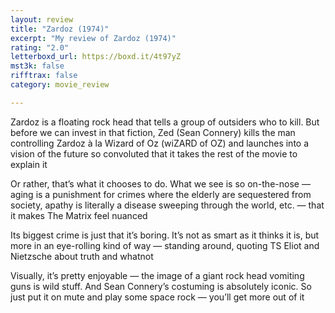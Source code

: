 ```yaml
---
layout: review
title: "Zardoz (1974)"
excerpt: "My review of Zardoz (1974)"
rating: "2.0"
letterboxd_url: https://boxd.it/4t97yZ
mst3k: false
rifftrax: false
category: movie_review

---
```


Zardoz is a floating rock head that tells a group of outsiders who to kill. But before we can invest in that fiction, Zed (Sean Connery) kills the man controlling Zardoz à la Wizard of Oz (wiZARD of OZ) and launches into a vision of the future so convoluted that it takes the rest of the movie to explain it

Or rather, that’s what it chooses to do. What we see is so on-the-nose — aging is a punishment for crimes where the elderly are sequestered from society, apathy is literally a disease sweeping through the world, etc. — that it makes The Matrix feel nuanced

Its biggest crime is just that it’s boring. It’s not as smart as it thinks it is, but more in an eye-rolling kind of way — standing around, quoting TS Eliot and Nietzsche about truth and whatnot

Visually, it’s pretty enjoyable — the image of a giant rock head vomiting guns is wild stuff. And Sean Connery’s costuming is absolutely iconic. So just put it on mute and play some space rock — you’ll get more out of it